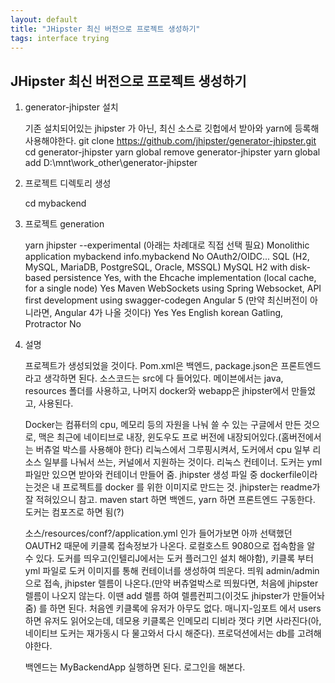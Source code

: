 ```yaml
---
layout: default
title: "JHipster 최신 버전으로 프로젝트 생성하기"
tags: interface trying
---
```


## JHipster 최신 버전으로 프로젝트 생성하기

1. generator-jhipster 설치

    기존 설치되어있는 jhipster 가 아닌, 최신 소스로 깃헙에서 받아와 yarn에 등록해 사용해야한다.
	git clone https://github.com/jhipster/generator-jhipster.git
	cd generator-jhipster
	yarn global remove generator-jhipster
	yarn global add D:\mnt\work_other\generator-jhipster

2. 프로젝트 디렉토리 생성

	cd mybackend

3. 프로젝트 generation

	yarn jhipster --experimental
        (아래는 차례대로 직접 선택 필요)
        Monolithic application
        mybackend
        info.mybackend
        No
        OAuth2/OIDC...
        SQL (H2, MySQL, MariaDB, PostgreSQL, Oracle, MSSQL)
        MySQL
        H2 with disk-based persistence
        Yes, with the Ehcache implementation (local cache, for a single node)
        Yes
        Maven
        WebSockets using Spring Websocket, API first development using swagger-codegen
        Angular 5 (만약 최신버전이 아니라면, Angular 4가 나올 것이다)
        Yes
        Yes
        English
        korean
        Gatling, Protractor
        No

4. 설명

    프로젝트가 생성되었을 것이다.
    Pom.xml은 백엔드, package.json은 프론트엔드라고 생각하면 된다.
    소스코드는 src에 다 들어있다.
    메이븐에서는 java, resources 폴더를 사용하고, 나머지 docker와 webapp은 jhipster에서 만들었고, 사용된다.

    Docker는 컴퓨터의 cpu, 메모리 등의 자원을 나눠 쓸 수 있는 구글에서 만든 것으로, 맥은 최근에 네이티브로 내장, 윈도우도 프로 버전에 내장되어있다.(홈버전에서는 버츄얼 박스를 사용해야 한다)
    리눅스에서 그루핑시켜서, 도커에서 cpu 일부 리소스 일부를 나눠서 쓰는, 커널에서 지원하는 것이다. 리눅스 컨테이너.
    도커는 yml 파일만 있으면 받아와 컨테이너 만들어 줌.
    jhipster 생성 파일 중 dockerfile이라는것은 내 프로젝트를 docker 를 위한 이미지로 만드는 것.
    jhipster는 readme가 잘 적혀있으니 참고.
    maven start 하면 백엔드, yarn 하면 프론트엔드 구동한다.
    도커는 컴포즈로 하면 됨(?)

    소스/resources/conf?/application.yml 인가 들어가보면 아까 선택했던 OAUTH2 때문에 키클록 접속정보가 나온다. 로컬호스트 9080으로 접속함을 알 수 있다.
    도커를 띄우고(인텔리J에서는 도커 플러그인 설치 해야함), 키클록 부터 yml 파일로 도커 이미지를 통해 컨테이너를 생성하여 띄운다.
    띄워 admin/admin으로 접속, jhipster 렐름이 나온다.(만약 버츄얼박스로 띄웠다면, 처음에 jhipster 렐름이 나오지 않는다. 이땐 add 렐름 하여 렐름컨피그(이것도 jhipster가 만들어놔줌) 를 하면 된다.
    처음엔 키클록에 유저가 아무도 없다. 매니지-임포트 에서 users 하면 유저도 읽어오는데, 데모용 키클록은 인메모리 디비라 껏다 키면 사라진다(아, 네이티브 도커는 재가동시 다 물고와서 다시 해준다). 프로덕션에서는 db를 고려해야한다.

    백엔드는 MyBackendApp 실행하면 된다.
    로그인을 해본다.

